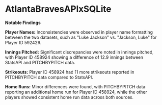 # AtlantaBravesAPIxSQLite



**Notable Findings**

**Player Names:** Inconsistencies were observed in player name formatting between the two datasets, such as "Luke Jackson" vs. "Jackson, Luke" for Player ID 592426.

**Innings Pitched:** Significant discrepancies were noted in innings pitched, with Player ID 458924 showing a difference of 12.9 innings between StatsAPI and PITCHBYPITCH data.

**Strikeouts:** Player ID 458924 had 11 more strikeouts reported in PITCHBYPITCH data compared to StatsAPI.

**Home Runs:** Minor differences were found, with PITCHBYPITCH data reporting an additional home run for Player ID 458924, while the other players showed consistent home run data across both sources.
